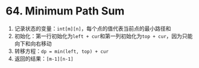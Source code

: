 # 64. Minimum Path Sum

1. 记录状态的变量：`int[m][n]`，每个点的值代表当前点的最小路径和 
2. 初始化：第一行初始化为`left + cur`和第一列初始化为`top + cur`，因为只能向下和向右移动
3. 转移方程：`dp = min(left, top) + cur`
4. 返回的结果：`[m-1][n-1]`